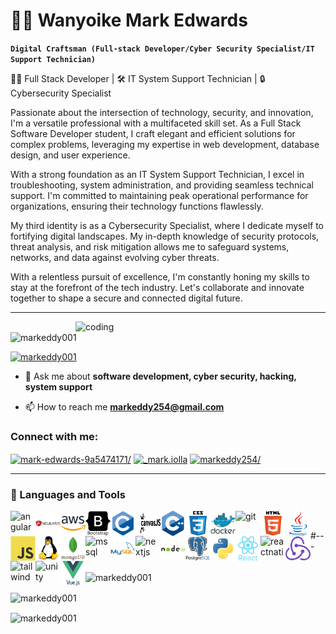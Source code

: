 # 🏄‍♂️ Wanyoike Mark Edwards

**`Digital Craftsman (Full-stack Developer/Cyber Security Specialist/IT Support Technician)`**

👨‍💻 Full Stack Developer | 🛠️ IT System Support Technician | 🔒 Cybersecurity Specialist

  Passionate about the intersection of technology, security, and innovation, I'm a versatile professional with a multifaceted skill set. As a Full Stack Software Developer student, I craft elegant and efficient solutions for complex problems, leveraging my expertise in web development, database design, and user experience.

 With a strong foundation as an IT System Support Technician, I excel in troubleshooting, system administration, and providing seamless technical support. I'm committed to maintaining peak operational performance for organizations, ensuring their technology functions flawlessly.

 My third identity is as a Cybersecurity Specialist, where I dedicate myself to fortifying digital landscapes. My in-depth knowledge of security protocols, threat analysis, and risk mitigation allows me to safeguard systems, networks, and data against evolving cyber threats.

 With a relentless pursuit of excellence, I'm constantly honing my skills to stay at the forefront of the tech industry. Let's collaborate and innovate together to shape a secure and connected digital future.

---

<img align="right" alt="coding" width="400" src="https://raw.githubusercontent.com/punitkmryh/punitkmryh/master/Developer.gif">
<p align="left"> <img src="https://komarev.com/ghpvc/?username=markeddy001&label=Profile%20views&color=0e75b6&style=flat" alt="markeddy001" /> </p>

<p align="left"> <a href="https://github.com/ryo-ma/github-profile-trophy"><img src="https://github-profile-trophy.vercel.app/?username=markeddy001" alt="markeddy001" /></a> </p>

- 💬 Ask me about **software development, cyber security, hacking, system support**

- 📫 How to reach me **markeddy254@gmail.com**

<h3 align="left">Connect with me:</h3>
<p align="left">
<a href="https://linkedin.com/in/mark-edwards-9a5474171/" target="blank"><img align="center" src="https://raw.githubusercontent.com/rahuldkjain/github-profile-readme-generator/master/src/images/icons/Social/linked-in-alt.svg" alt="mark-edwards-9a5474171/" height="30" width="40" /></a>
<a href="https://instagram.com/_mark.iolla" target="blank"><img align="center" src="https://raw.githubusercontent.com/rahuldkjain/github-profile-readme-generator/master/src/images/icons/Social/instagram.svg" alt="_mark.iolla" height="30" width="40" /></a>
<a href="https://www.leetcode.com/markeddy254/" target="blank"><img align="center" src="https://raw.githubusercontent.com/rahuldkjain/github-profile-readme-generator/master/src/images/icons/Social/leet-code.svg" alt="markeddy254/" height="30" width="40" /></a>
</p>

---

### 🧰 Languages and Tools

<img align="left" alt="angular" width="40" height="40" src="https://angular.io/assets/images/logos/angular/angular.svg"/>
<img align="left" alt="angularjs" width="40" height="40" src="https://raw.githubusercontent.com/devicons/devicon/master/icons/angularjs/angularjs-original-wordmark.svg"/>
<img align="left" alt="aws" width="40" height="40" src="https://raw.githubusercontent.com/devicons/devicon/master/icons/amazonwebservices/amazonwebservices-original-wordmark.svg"/>
<img align="left" alt="bootstrap" width="40" height="40" src="https://raw.githubusercontent.com/devicons/devicon/master/icons/bootstrap/bootstrap-plain-wordmark.svg"/>
<img align="left" alt="c" width="40" height="40" src="https://raw.githubusercontent.com/devicons/devicon/master/icons/c/c-original.svg"/>
<img align="left" alt="canvasjs" width="40" height="40" src="https://raw.githubusercontent.com/Hardik0307/Hardik0307/master/assets/canvasjs-charts.svg"/>
<img align="left" alt="cplusplus" width="40" height="40" src="https://raw.githubusercontent.com/devicons/devicon/master/icons/cplusplus/cplusplus-original.svg"/>
<img align="left" alt="css3" width="40" height="40" src="https://raw.githubusercontent.com/devicons/devicon/master/icons/css3/css3-original-wordmark.svg"/>
<img align="left" alt="docker" width="40" height="40" src="https://raw.githubusercontent.com/devicons/devicon/master/icons/docker/docker-original-wordmark.svg"/>
<img align="left" alt="git" width="40" height="40" src="https://www.vectorlogo.zone/logos/git-scm/git-scm-icon.svg"/>
<img align="left" alt="html5" width="40" height="40" src="https://raw.githubusercontent.com/devicons/devicon/master/icons/html5/html5-original-wordmark.svg"/>
<img align="left" alt="java" width="40" height="40" src="https://raw.githubusercontent.com/devicons/devicon/master/icons/java/java-original.svg"/>
<img align="left" alt="javascript" width="40" height="40" src="https://raw.githubusercontent.com/devicons/devicon/master/icons/javascript/javascript-original.svg"/>
<img align="left" alt="linux" width="40" height="40" src="https://raw.githubusercontent.com/devicons/devicon/master/icons/linux/linux-original.svg"/>
<img align="left" alt="mongodb" width="40" height="40" src="https://raw.githubusercontent.com/devicons/devicon/master/icons/mongodb/mongodb-original-wordmark.svg"/>
<img align="left" alt="mssql" width="40" height="40" src="https://www.svgrepo.com/show/303229/microsoft-sql-server-logo.svg"/>
<img align="left" alt="mysql" width="40" height="40" src="https://raw.githubusercontent.com/devicons/devicon/master/icons/mysql/mysql-original-wordmark.svg"/>
<img align="left" alt="nextjs" width="40" height="40" src="https://cdn.worldvectorlogo.com/logos/nextjs-2.svg"/>
<img align="left" alt="nodejs" width="40" height="40" src="https://raw.githubusercontent.com/devicons/devicon/master/icons/nodejs/nodejs-original-wordmark.svg"/>
<img align="left" alt="postgresql" width="40" height="40" src="https://raw.githubusercontent.com/devicons/devicon/master/icons/postgresql/postgresql-original-wordmark.svg"/>
<img align="left" alt="python" width="40" height="40" src="https://raw.githubusercontent.com/devicons/devicon/master/icons/python/python-original.svg"/>
<img align="left" alt="react" width="40" height="40" src="https://raw.githubusercontent.com/devicons/devicon/master/icons/react/react-original-wordmark.svg"/>
<img align="left" alt="reactnative" width="40" height="40" src="https://reactnative.dev/img/header_logo.svg"/>
<img align="left" alt="redux" width="40" height="40" src="https://raw.githubusercontent.com/devicons/devicon/master/icons/redux/redux-original.svg"/>
<img align="left" alt="tailwind" width="40" height="40" src="https://www.vectorlogo.zone/logos/tailwindcss/tailwindcss-icon.svg"/>
<img align="left" alt="unity" width="40" height="40" src="https://www.vectorlogo.zone/logos/unity3d/unity3d-icon.svg"/>
<img align="left" alt="vuejs" width="40" height="40" src="https://raw.githubusercontent.com/devicons/devicon/master/icons/vuejs/vuejs-original-wordmark.svg"/>
</br>


#---

<p>&nbsp;<img align="center" src="https://github-readme-stats.vercel.app/api?username=markeddy001&show_icons=true&locale=en" alt="markeddy001" /></p>

<p><img align="center" src="https://github-readme-stats.vercel.app/api/top-langs?username=markeddy001&show_icons=true&locale=en&layout=compact" alt="markeddy001" /></p>

<p><img align="center" src="https://github-readme-streak-stats.herokuapp.com/?user=markeddy001&" alt="markeddy001" /></p>
